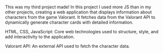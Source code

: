 This was my third project made! In this project I used more JS than in my other projects, creating a web application that displays information about characters from the game Valorant. It fetches data from the Valorant API to dynamically generate character cards with 
detailed information.

HTML, CSS, JavaScript: Core web technologies used to structure, style, and add interactivity to the application.

Valorant API: An external API used to fetch the character data.
